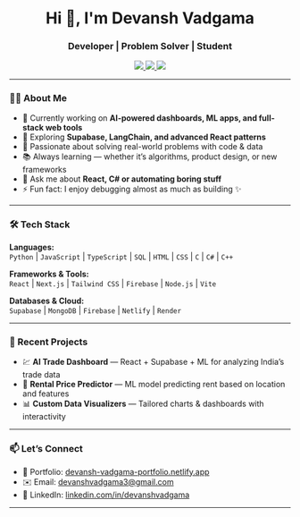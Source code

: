 <h1 align="center">Hi 👋, I'm Devansh Vadgama</h1>
<h3 align="center">Developer | Problem Solver | Student </h3>

<p align="center">
  <a href="https://devansh-vadgama-portfolio.netlify.app" target="[_blank](https://devansh-vadgama-portfolio.netlify.app/)">
    <img src="https://img.shields.io/badge/Portfolio-%23000000.svg?style=for-the-badge&logo=firefox&logoColor=white" />
  </a>
  <a href="https://www.linkedin.com/in/devanshvadgama" target="www.linkedin.com/in/devansh-vadgama-79865a2a8">
    <img src="https://img.shields.io/badge/LinkedIn-%230077B5.svg?style=for-the-badge&logo=linkedin&logoColor=white" />
  </a>
  <a href="mailto:devanshvadgama3@gmail.com">
    <img src="https://img.shields.io/badge/Gmail-%23EA4335.svg?style=for-the-badge&logo=gmail&logoColor=white" />
  </a>
</p>

---

### 👨‍💻 About Me

- 🔭 Currently working on **AI-powered dashboards, ML apps, and full-stack web tools**
- 🌱 Exploring **Supabase, LangChain, and advanced React patterns**
- 🧠 Passionate about solving real-world problems with code & data
- 📚 Always learning — whether it’s algorithms, product design, or new frameworks
- 💬 Ask me about **React, C# or automating boring stuff**
- ⚡ Fun fact: I enjoy debugging almost as much as building ✨

---

### 🛠️ Tech Stack

**Languages:**  
`Python` | `JavaScript` | `TypeScript` | `SQL` | `HTML` | `CSS` | `C` | `C#` | `C++`

**Frameworks & Tools:**  
`React` | `Next.js` | `Tailwind CSS` | `Firebase` | `Node.js` | `Vite`  

**Databases & Cloud:**  
`Supabase` | `MongoDB` | `Firebase` | `Netlify` | `Render`

---


### 🧠 Recent Projects

- 💹 **AI Trade Dashboard** — React + Supabase + ML for analyzing India’s trade data  
- 🧠 **Rental Price Predictor** — ML model predicting rent based on location and features  
- 📊 **Custom Data Visualizers** — Tailored charts & dashboards with interactivity  

---

### 📫 Let’s Connect

- 💼 Portfolio: [devansh-vadgama-portfolio.netlify.app](https://devansh-vadgama-portfolio.netlify.app/)
- ✉️ Email: devanshvadgama3@gmail.com
- 📝 LinkedIn: [linkedin.com/in/devanshvadgama](www.linkedin.com/in/devansh-vadgama-79865a2a8)

---
